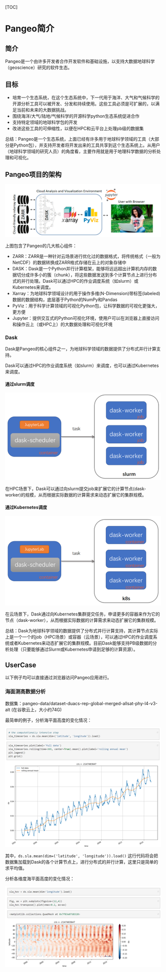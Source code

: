 [TOC]



# Pangeo简介

## 简介

Pangeo是一个由许多开发者合作开发软件和基础设施，以支持大数据地球科学（geoscience）研究的软件生态。

## 目标

- 培育一个生态系统，在这个生态系统中，下一代用于海洋、大气和气候科学的开源分析工具可以被开发、分发和持续使用。这些工具必须是可扩展的，以满足当前和未来的大数据挑战。
- 围绕海洋/大气/陆地/气候科学的开源科学python生态系统促进合作
- 支持特定领域的地球科学包的开发
- 改进这些工具的可伸缩性，以便在HPC和云平台上处理pb级的数据集

总结：Pangeo是一个生态系统，上面已经有许多用于地球科学领域的工具（大部分是Python包），并支持开发者将开发出来的工具共享到这个生态系统上。从用户（地球科学领域的研究人员）的角度看，主要作用就是用于地理科学数据的分析处理和可视化。

## Pangeo项目的架构

![image-20200302114410418](image/image-20200302114410418.png)



上图包含了Pangeo的几大核心组件：

- ZARR：ZARR是一种针对云场景进行优化过的数据格式，将传统格式（一般为NetCDF）的数据转换成ZARR格式存储在云上的对象存储中
- DASK：Dask是一个Python并行计算框架，能够将远远超出计算机内存的数据切分成许多小的簇（chunk），将这些数据发送到多个计算节点上进行分布式的并行处理。Dask可以通过HPC的作业调度系统（如slurm）或Kubernetes来调度。
- Xarray：为地球科学领域设计的用于操作多维(N-Dimension)带标签(labeled)数据的数据结构，底层基于Python的NumPy和Pandas
- PyViz：用于科学计算领域的可视化Python包，让科学数据的可视化更强大，更方便
- Jupyter：提供交互式的Python可视化环境，使用户可以在浏览器上直接访问和操作云上（或HPC上）的大数据处理和可视化环境



### Dask

Dask是Pangeo的核心组件之一，为地球科学领域的数据提供了分布式并行计算支持。

Dask可以通过HPC的作业调度系统（如slurm）来调度，也可以通过Kubernetes来调度。

#### 通过slurm调度

![image-20200306162253687](image/image-20200306162253687.png)

在HPC场景下，Dask可以通过向slurm提交job来扩展它的计算节点(dask-worker)的规模，从而根据实际数据的计算需求来动态扩展它的集群规模。



#### 通过Kubernetes调度

![image-20200306162044909](image/image-20200306162044909.png)

在云场景下，Dask通过向Kubernetes集群提交任务，申请更多的容器来作为它的节点（dask-worker），从而根据实际数据的计算需求来动态扩展它的集群规模。

总结：Dask为地球科学领域的数据提供了分布式并行计算支持，其计算节点实际上是一个一个的job（HPC场景）或容器（云场景），可以通过HPC的作业调度系统或者Kubernetes来动态扩展它的集群规模。目前Dask能够支持PB级数据的分析处理（只要能够通过Slurm或Kubernetes申请到足够的计算资源）。



## UserCase

以下例子均可以直接通过浏览器访问Pangeo应用进行。

### 海面测高数据分析

数据集：pangeo-data/dataset-duacs-rep-global-merged-allsat-phy-l4-v3-alt (在谷歌云上，大小约74G)

最简单的例子，分析海平面高度的变化情况：

![image-20200408180147872](image/image-20200408180147872.png)

其中，`ds.sla.mean(dim=('latitude', 'longitude')).load()` 这行代码将会把数据集加载到Dask的各个计算节点上，进行分布式的并行计算，这里只是简单的求平均值。

分析各维度海平面高度的变化情况：

![image-20200408180535768](image/image-20200408180535768.png)







